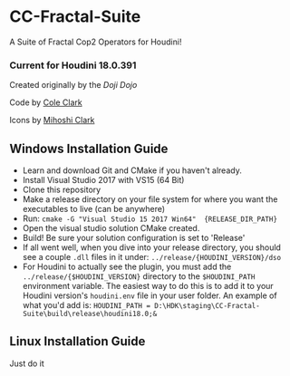 # CC-Fractal-Suite
A Suite of Fractal Cop2 Operators for Houdini!

### Current for Houdini 18.0.391

Created originally by the *Doji Dojo*

Code by [Cole Clark](coleclark.com)

Icons by [Mihoshi Clark](mihoshiclark.com)

## Windows Installation Guide
- Learn and download Git and CMake if you haven't already.
- Install Visual Studio 2017 with VS15 (64 Bit)
- Clone this repository
- Make a release directory on your file system for where you want the executables to live (can be anywhere)
- Run: `cmake -G "Visual Studio 15 2017 Win64" 
     {RELEASE_DIR_PATH}`
- Open the visual studio solution CMake created.
- Build! Be sure your solution configuration is set to 'Release'
- If all went well, when you dive into your release directory, you should see a couple `.dll` files in it under: `../release/{HOUDINI_VERSION}/dso`
- For Houdini to actually see the plugin, you must add the `../release/{$HOUDINI_VERSION}` directory to the `$HOUDINI_PATH` environment variable. The easiest way to do this is to add it to your Houdini version's `houdini.env` file in your user folder. An example of what you'd add is:
`HOUDINI_PATH = D:\HDK\staging\CC-Fractal-Suite\build\release\houdini18.0;&`

## Linux Installation Guide
Just do it